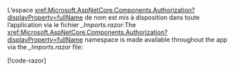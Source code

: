 <span data-ttu-id="56697-101">L’espace <xref:Microsoft.AspNetCore.Components.Authorization?displayProperty=fullName> de nom est mis à disposition dans toute l’application via le fichier *_Imports.razor:*</span><span class="sxs-lookup"><span data-stu-id="56697-101">The <xref:Microsoft.AspNetCore.Components.Authorization?displayProperty=fullName> namespace is made available throughout the app via the *_Imports.razor* file:</span></span>

[!code-razor[](imports-standalone.razor?highlight=2)]
